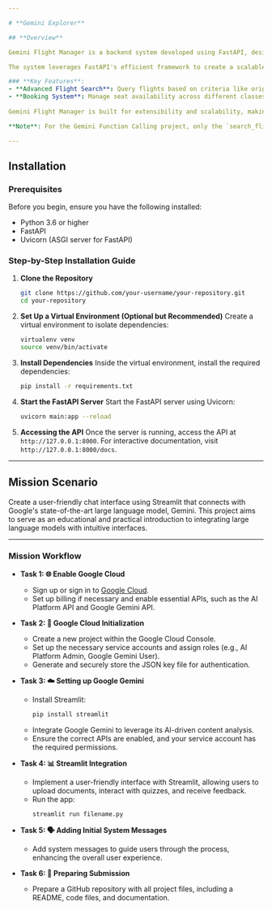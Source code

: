 ```yaml
---

# **Gemini Explorer**

## **Overview**

Gemini Flight Manager is a backend system developed using FastAPI, designed to manage and simulate flight-related operations. It offers a high-performance platform for handling various aspects of flight management, such as flight generation, search, and booking functionalities.

The system leverages FastAPI's efficient framework to create a scalable solution for managing flight data. It comes with an SQLite database (`flights.db`) pre-populated with initial data, allowing for easy deployment and testing.

### **Key Features**:
- **Advanced Flight Search**: Query flights based on criteria like origin, destination, and dates.
- **Booking System**: Manage seat availability across different classes, calculating costs accordingly.
  
Gemini Flight Manager is built for extensibility and scalability, making it ideal for both educational purposes and as a foundation for more complex flight management systems.

**Note**: For the Gemini Function Calling project, only the `search_flights` and `book_flight` functions are needed.

---
```


## **Installation**

### **Prerequisites**
Before you begin, ensure you have the following installed:
- Python 3.6 or higher
- FastAPI
- Uvicorn (ASGI server for FastAPI)

### **Step-by-Step Installation Guide**

1. **Clone the Repository**
   ```bash
   git clone https://github.com/your-username/your-repository.git
   cd your-repository
   ```

2. **Set Up a Virtual Environment (Optional but Recommended)**
   Create a virtual environment to isolate dependencies:
   ```bash
   virtualenv venv
   source venv/bin/activate
   ```

3. **Install Dependencies**
   Inside the virtual environment, install the required dependencies:
   ```bash
   pip install -r requirements.txt
   ```

4. **Start the FastAPI Server**
   Start the FastAPI server using Uvicorn:
   ```bash
   uvicorn main:app --reload
   ```

5. **Accessing the API**
   Once the server is running, access the API at `http://127.0.0.1:8000`. For interactive documentation, visit `http://127.0.0.1:8000/docs`.

---

## **Mission Scenario**

Create a user-friendly chat interface using Streamlit that connects with Google's state-of-the-art large language model, Gemini. This project aims to serve as an educational and practical introduction to integrating large language models with intuitive interfaces.

---

### **Mission Workflow**

- **Task 1: 🌐 Enable Google Cloud**
  - Sign up or sign in to [Google Cloud](https://cloud.google.com).
  - Set up billing if necessary and enable essential APIs, such as the AI Platform API and Google Gemini API.

- **Task 2: 🧬 Google Cloud Initialization**
  - Create a new project within the Google Cloud Console.
  - Set up the necessary service accounts and assign roles (e.g., AI Platform Admin, Google Gemini User).
  - Generate and securely store the JSON key file for authentication.

- **Task 3: ☁️ Setting up Google Gemini**
  - Install Streamlit:
    ```bash
    pip install streamlit
    ```
  - Integrate Google Gemini to leverage its AI-driven content analysis.
  - Ensure the correct APIs are enabled, and your service account has the required permissions.

- **Task 4: 📊 Streamlit Integration**
  - Implement a user-friendly interface with Streamlit, allowing users to upload documents, interact with quizzes, and receive feedback.
  - Run the app:
    ```bash
    streamlit run filename.py
    ```

- **Task 5: 🗣️ Adding Initial System Messages**
  - Add system messages to guide users through the process, enhancing the overall user experience.

- **Task 6: 📄 Preparing Submission**
  - Prepare a GitHub repository with all project files, including a README, code files, and documentation.

